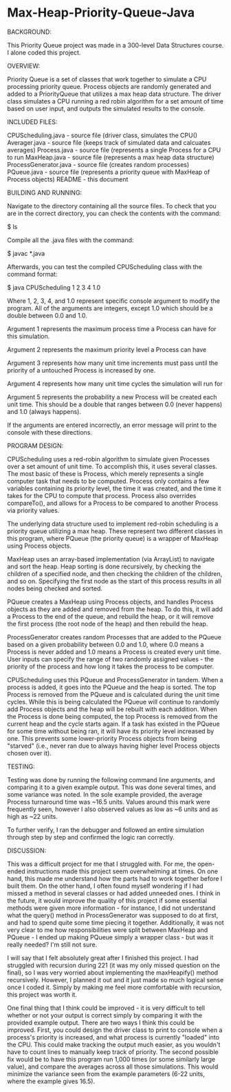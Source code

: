 # Max-Heap-Priority-Queue-Java

BACKGROUND:

This Priority Queue project was made in a 300-level Data Structures course. I alone coded this project.


OVERVIEW:

 Priority Queue is a set of classes that work together to simulate a CPU processing 
 priority queue. Process objects are randomly generated and added to a PriorityQueue that
 utilizes a max heap data structure. The driver class simulates a CPU running a
 red robin algorithm for a set amount of time based on user input, and outputs the
 simulated results to the console.
 
 
INCLUDED FILES:

 CPUScheduling.java - source file (driver class, simulates the CPU()
 Averager.java - source file (keeps track of simulated data and calcuates averages)
 Process.java - source file (represents a single Process for a CPU to run
 MaxHeap.java - source file (represents a max heap data structure)
 ProcessGenerator.java - source file (creates random processes)
 PQueue.java - source file (represents a priority queue with MaxHeap of Process objects)
 README - this document


BUILDING AND RUNNING:

 Navigate to the directory containing all the source files. To check
 that you are in the correct directory, you can check the contents with
 the command:
 
 $ ls

 Compile all the .java files with the command:
 
 $ javac *.java

 Afterwards, you can test the compiled CPUScheduling class with the 
 command format:
 
$ java CPUScheduling 1 2 3 4 1.0
 
 Where 1, 2, 3, 4, and 1.0 represent specific console argument to modify the program.
 All of the arguments are integers, except 1.0 which should be a double between 0.0 and
 1.0.
 
 Argument 1 represents the maximum process time a Process can have for this simulation.
 
 Argument 2 represents the maximum priority level a Process can have
 
 Argument 3 represents how many unit time increments must pass until the priority of a 
 untouched Process is increased by one.
 
 Argument 4 represents how many unit time cycles the simulation will run for
 
 Argument 5 represents the probability a new Process will be created each unit time.
 This should be a double that ranges between 0.0 (never happens) and 1.0 (always happens).
  
 If the arguments are entered incorrectly, an error message will print to the console
 with these directions.

PROGRAM DESIGN:

 CPUScheduling uses a red-robin algorithm to simulate given Processes over a set amount
 of unit time. To accomplish this, it uses several classes. The most basic of these is 
 Process, which merely represents a single computer task that needs to be computed. 
 Process only contains a few variables containing its priority level, the time it was
 created, and the time it takes for the CPU to compute that process. Process also 
 overrides compareTo(), and allows for a Process to be compared to another Process via
 priority values. 
  
 The underlying data structure used to implement red-robin scheduling is a priority 
 queue utilizing a max heap. These represent two different classes in this program, 
 where PQueue (the priority queue) is a wrapper of MaxHeap using Process objects. 
 
 MaxHeap uses an array-based implementation (via ArrayList) to navigate and sort the 
 heap. Heap sorting is done recursively, by checking the children of a specified node, 
 and then checking the children of the children, and so on. Specifying the first node
 as the start of this process results in all nodes being checked and sorted.
 
 PQueue creates a MaxHeap using Process objects, and handles Process objects as they are
 added and removed from the heap. To do this, it will add a Process to the end of the 
 queue, and rebuild the heap, or it will remove the first process (the root node of
 the heap) and then rebuild the heap.
 
 ProcessGenerator creates random Processes that are added to the PQueue based on a 
 given probability between 0.0 and 1.0, where 0.0 means a Process is never added and 
 1.0 means a Process is created every unit time. User inputs can specify the range of 
 two randomly assigned values - the priority of the process and how long it takes the 
 process to be computer.
 
 CPUScheduling uses this PQueue and ProcessGenerator in tandem. When a process is 
 added, it goes into the PQueue and the heap is sorted. The top Process is removed from
 the PQueue and is calculated during the unit time cycles. While this is being calculated
 the PQueue will continue to randomly add Process objects and the heap will be rebuilt
 with each addition. When the Process is done being computed, the top Process is removed
 from the current heap and the cycle starts again. If a task has existed in the PQueue for
 some time without being ran, it will have its priority level increased by one. This 
 prevents some lower-priority Process objects from being "starved" (i.e., never ran 
 due to always having higher level Process objects chosen over it).
 
    
TESTING:

 Testing was done by running the following command line arguments, and comparing it to 
 a given example output. This was done several times, and some variance was noted. In 
 the sole example provided, the average Process turnaround time was ~16.5 units. Values
 around this mark were frequently seen, however I also observed values as low as ~6 units
 and as high as ~22 units. 
 
 To further verify, I ran the debugger and followed an entire simulation through step
 by step and confirmed the logic ran correctly. 
 

DISCUSSION:
 
 This was a difficult project for me that I struggled with. For me, the open-ended 
 instructions made this project seem overwhelming at times. On one hand, this made me
 understand how the parts had to work together before I built them. On the other hand, 
 I often found myself wondering if I had missed a method in several classes or had added
 unneeded ones. I think in the future, it would improve the quality of this project if
 some essential methods were given more information - for instance, I did not understand
 what the query() method in ProcessGenerator was supposed to do at first, and had to 
 spend quite some time piecing it together. Additionally, it was not very clear to me 
 how responsibilities were split between MaxHeap and PQueue - I ended up making PQueue 
 simply a wrapper class - but was it really needed? I'm still not sure.
 
 I will say that I felt absolutely great after I finished this project. I had struggled
 with recursion during 221 (it was my only missed question on the final), so I was 
 very worried about implementing the maxHeapify() method recursively. However, I planned
 it out and it just made so much logical sense once I coded it. Simply by making me
 feel more comfortable with recursion, this project was worth it.  
 
 One final thing that I think could be improved - it is very difficult to tell whether
 or not your output is correct simply by comparing it with the provided example output.
 There are two ways I think this could be improved. First, you could design the driver
 class to print to console when a process's priority is increased, and what process is 
 currently "loaded" into the CPU. This could make tracking the output much easier, as
 you wouldn't have to count lines to manually keep track of priority. The second 
 possible fix would be to have this program run 1,000 times (or some similarly large 
 value), and compare the averages across all those simulations. This would minimize the
 variance seen from the example parameters (6-22 units, where the example gives 16.5).